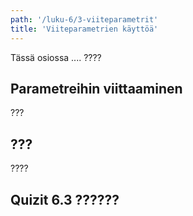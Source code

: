 ```yaml
---
path: '/luku-6/3-viiteparametrit'
title: 'Viiteparametrien käyttöä'
---
```


<div>
<lead>Tässä osiossa .... ????</lead>
</div>

## Parametreihin viittaaminen
???

## ???
????



## Quizit 6.3 ??????
<!-- quiz 6.3.??  ????? -->

<div><quiznator id="5caf0493fd9fd71425c6d6c6"></quiznator></div>
